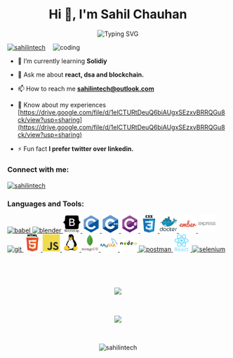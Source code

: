 <h1 align="center">Hi 👋, I'm Sahil Chauhan</h1>
<p align="center">
  <img src="https://readme-typing-svg.herokuapp.com?font=&color=964EF7&lines=Full+Stack+Developer;Connect+With+Me&center=true" alt="Typing SVG">
</p>
<!--- ---><!--- ---><!--- ---><!--- ---><!--- ---><!--- --->


<img align="right" alt="coding" width="400px" src="https://miro.medium.com/max/828/0*7Q3yvSIv_t0ioJ-Z.gif">

<p align="left"> <a href="https://twitter.com/sahilintech" target="blank"><img src="https://img.shields.io/twitter/follow/sahilintech?logo=twitter&style=for-the-badge" alt="sahilintech" /></a> </p>

- 🌱 I’m currently learning **Solidiy**

- 💬 Ask me about **react, dsa and blockchain.**

- 📫 How to reach me **sahilintech@outlook.com**

- 📄 Know about my experiences [https://drive.google.com/file/d/1elCTURtDeuQ6biAUgxSEzxvBRRQGu8ck/view?usp=sharing](https://drive.google.com/file/d/1elCTURtDeuQ6biAUgxSEzxvBRRQGu8ck/view?usp=sharing)

- ⚡ Fun fact **I prefer twitter over linkedin.**

<h3 align="left">Connect with me:</h3>
<p align="left">
<a href="https://twitter.com/sahilintech" target="blank"><img align="center" src="https://raw.githubusercontent.com/rahuldkjain/github-profile-readme-generator/master/src/images/icons/Social/twitter.svg" alt="sahilintech" height="30" width="40" /></a>
</p>

<h3 align="left">Languages and Tools:</h3>
<p align="left"> <a href="https://babeljs.io/" target="_blank" rel="noreferrer"> <img src="https://www.vectorlogo.zone/logos/babeljs/babeljs-icon.svg" alt="babel" width="40" height="40"/> </a> <a href="https://www.blender.org/" target="_blank" rel="noreferrer"> <img src="https://download.blender.org/branding/community/blender_community_badge_white.svg" alt="blender" width="40" height="40"/> </a> <a href="https://getbootstrap.com" target="_blank" rel="noreferrer"> <img src="https://raw.githubusercontent.com/devicons/devicon/master/icons/bootstrap/bootstrap-plain-wordmark.svg" alt="bootstrap" width="40" height="40"/> </a> <a href="https://www.cprogramming.com/" target="_blank" rel="noreferrer"> <img src="https://raw.githubusercontent.com/devicons/devicon/master/icons/c/c-original.svg" alt="c" width="40" height="40"/> </a> <a href="https://www.w3schools.com/cpp/" target="_blank" rel="noreferrer"> <img src="https://raw.githubusercontent.com/devicons/devicon/master/icons/cplusplus/cplusplus-original.svg" alt="cplusplus" width="40" height="40"/> </a> <a href="https://www.w3schools.com/cs/" target="_blank" rel="noreferrer"> <img src="https://raw.githubusercontent.com/devicons/devicon/master/icons/csharp/csharp-original.svg" alt="csharp" width="40" height="40"/> </a> <a href="https://www.w3schools.com/css/" target="_blank" rel="noreferrer"> <img src="https://raw.githubusercontent.com/devicons/devicon/master/icons/css3/css3-original-wordmark.svg" alt="css3" width="40" height="40"/> </a> <a href="https://www.docker.com/" target="_blank" rel="noreferrer"> <img src="https://raw.githubusercontent.com/devicons/devicon/master/icons/docker/docker-original-wordmark.svg" alt="docker" width="40" height="40"/> </a> <a href="https://emberjs.com/" target="_blank" rel="noreferrer"> <img src="https://raw.githubusercontent.com/devicons/devicon/master/icons/ember/ember-original-wordmark.svg" alt="ember" width="40" height="40"/> </a> <a href="https://expressjs.com" target="_blank" rel="noreferrer"> <img src="https://raw.githubusercontent.com/devicons/devicon/master/icons/express/express-original-wordmark.svg" alt="express" width="40" height="40"/> </a> <a href="https://git-scm.com/" target="_blank" rel="noreferrer"> <img src="https://www.vectorlogo.zone/logos/git-scm/git-scm-icon.svg" alt="git" width="40" height="40"/> </a> <a href="https://www.w3.org/html/" target="_blank" rel="noreferrer"> <img src="https://raw.githubusercontent.com/devicons/devicon/master/icons/html5/html5-original-wordmark.svg" alt="html5" width="40" height="40"/> </a> <a href="https://developer.mozilla.org/en-US/docs/Web/JavaScript" target="_blank" rel="noreferrer"> <img src="https://raw.githubusercontent.com/devicons/devicon/master/icons/javascript/javascript-original.svg" alt="javascript" width="40" height="40"/> </a> <a href="https://www.linux.org/" target="_blank" rel="noreferrer"> <img src="https://raw.githubusercontent.com/devicons/devicon/master/icons/linux/linux-original.svg" alt="linux" width="40" height="40"/> </a> <a href="https://www.mongodb.com/" target="_blank" rel="noreferrer"> <img src="https://raw.githubusercontent.com/devicons/devicon/master/icons/mongodb/mongodb-original-wordmark.svg" alt="mongodb" width="40" height="40"/> </a> <a href="https://www.mysql.com/" target="_blank" rel="noreferrer"> <img src="https://raw.githubusercontent.com/devicons/devicon/master/icons/mysql/mysql-original-wordmark.svg" alt="mysql" width="40" height="40"/> </a> <a href="https://nodejs.org" target="_blank" rel="noreferrer"> <img src="https://raw.githubusercontent.com/devicons/devicon/master/icons/nodejs/nodejs-original-wordmark.svg" alt="nodejs" width="40" height="40"/> </a> <a href="https://postman.com" target="_blank" rel="noreferrer"> <img src="https://www.vectorlogo.zone/logos/getpostman/getpostman-icon.svg" alt="postman" width="40" height="40"/> </a> <a href="https://reactjs.org/" target="_blank" rel="noreferrer"> <img src="https://raw.githubusercontent.com/devicons/devicon/master/icons/react/react-original-wordmark.svg" alt="react" width="40" height="40"/> </a> <a href="https://www.selenium.dev" target="_blank" rel="noreferrer"> <img src="https://raw.githubusercontent.com/detain/svg-logos/780f25886640cef088af994181646db2f6b1a3f8/svg/selenium-logo.svg" alt="selenium" width="40" height="40"/> </a> </p>
<br>
<br>
 
<p align="center">
  <br>
 
  <img src="https://github-readme-stats.vercel.app/api?username=sahilintech&show_icons=true&theme=tokyonight" />
  

</p>
<br>
 
<p align="center">
 
  <img src="https://github-readme-stats.vercel.app/api/top-langs?username=sahilintech&show_icons=true&theme=tokyonight&locale=en&layout=compact"/>
</p>
 
<br>
<p align="center">

<img src="https://github-readme-streak-stats.herokuapp.com/?user=sahilintech&theme=tokyonight&" alt="sahilintech" />

</p>

